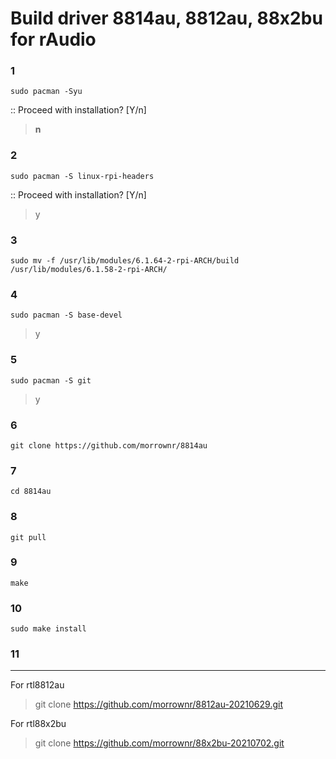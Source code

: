 # Build driver 8814au, 8812au, 88x2bu for rAudio

### 1
```
sudo pacman -Syu
```
>
:: Proceed with installation? [Y/n]
> **n**

### 2
```
sudo pacman -S linux-rpi-headers
```
>
:: Proceed with installation? [Y/n]
> y
>
### 3
>
```
sudo mv -f /usr/lib/modules/6.1.64-2-rpi-ARCH/build /usr/lib/modules/6.1.58-2-rpi-ARCH/
```
>
### 4
> 
```
sudo pacman -S base-devel
```
>
> y
>
### 5
```
sudo pacman -S git
```
>
> y
> 
### 6
>
```
git clone https://github.com/morrownr/8814au
```
### 7
```
cd 8814au
```
>
### 8
>
```
git pull
```
> 
### 9
```
make
```
>
### 10
>

>

```
sudo make install
```
>
### 11
>
-----------
For rtl8812au
>
> git clone https://github.com/morrownr/8812au-20210629.git
>
For rtl88x2bu
>
> git clone https://github.com/morrownr/88x2bu-20210702.git
>


